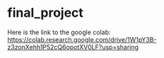# final_project
Here is the link to the google colab:
https://colab.research.google.com/drive/1W1pY3B-z3zonXehh1P52cQ6opotXV0LF?usp=sharing

